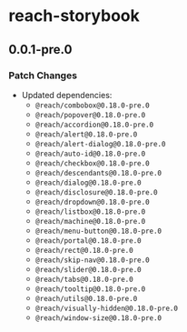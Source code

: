 # reach-storybook

## 0.0.1-pre.0

### Patch Changes

- Updated dependencies:
  - `@reach/combobox@0.18.0-pre.0`
  - `@reach/popover@0.18.0-pre.0`
  - `@reach/accordion@0.18.0-pre.0`
  - `@reach/alert@0.18.0-pre.0`
  - `@reach/alert-dialog@0.18.0-pre.0`
  - `@reach/auto-id@0.18.0-pre.0`
  - `@reach/checkbox@0.18.0-pre.0`
  - `@reach/descendants@0.18.0-pre.0`
  - `@reach/dialog@0.18.0-pre.0`
  - `@reach/disclosure@0.18.0-pre.0`
  - `@reach/dropdown@0.18.0-pre.0`
  - `@reach/listbox@0.18.0-pre.0`
  - `@reach/machine@0.18.0-pre.0`
  - `@reach/menu-button@0.18.0-pre.0`
  - `@reach/portal@0.18.0-pre.0`
  - `@reach/rect@0.18.0-pre.0`
  - `@reach/skip-nav@0.18.0-pre.0`
  - `@reach/slider@0.18.0-pre.0`
  - `@reach/tabs@0.18.0-pre.0`
  - `@reach/tooltip@0.18.0-pre.0`
  - `@reach/utils@0.18.0-pre.0`
  - `@reach/visually-hidden@0.18.0-pre.0`
  - `@reach/window-size@0.18.0-pre.0`
